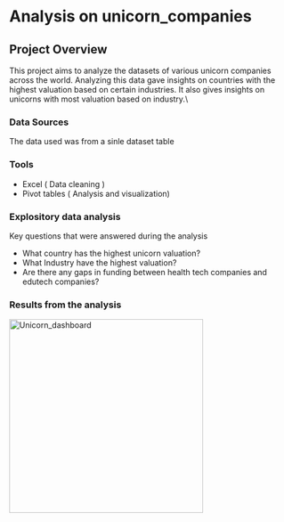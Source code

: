 # Analysis on unicorn_companies

## Project Overview
This project aims to analyze the datasets of various unicorn companies across the world. Analyzing this data gave insights on countries with the highest valuation based on certain industries. It also gives insights on unicorns with most valuation based on industry.\

### Data Sources
The data used was from a sinle dataset table

### Tools
- Excel ( Data cleaning )
- Pivot tables ( Analysis and visualization)

### Explository data analysis
Key questions that were answered during the analysis
- What country has the highest unicorn valuation?
- What Industry have the highest valuation?
- Are there any gaps in funding between health tech companies and edutech companies?

### Results from the analysis
<img width="348" alt="Unicorn_dashboard" src="https://github.com/Denike-analyst/unicorn_companies/assets/163006247/44465383-d311-46eb-9398-fa9c1ffb0994">
